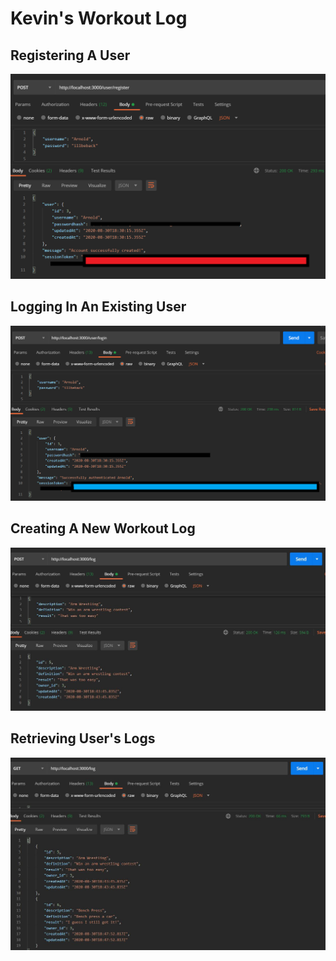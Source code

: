 # Kevin's Workout Log

## Registering A User
![Registering New User](./assets/userregister.png)

## Logging In An Existing User
![Logging in existing user](./assets/userlogin.png)

## Creating A New Workout Log
![New workout log](./assets/logpost.JPG)

## Retrieving User's Logs
![Logs by user](./assets/logget.JPG)